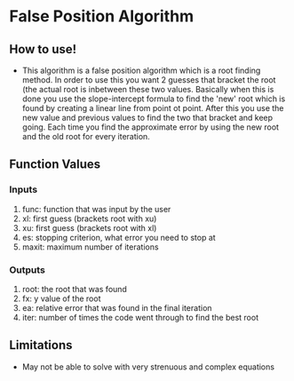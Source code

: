 # False Position Algorithm

## How to use!
- This algorithm is a false position algorithm which is a root finding method. In order to use this you want 2 guesses that bracket the root (the actual root is inbetween these two values. Basically when this is done you use the slope-intercept formula to find the 'new' root which is found by creating a linear line from point ot point. After this you use the new value and previous values to find the two that bracket and keep going. Each time you find the approximate error by using the new root and the old root for every iteration.

## Function Values
### Inputs
1. func: function that was input by the user
2. xl: first guess (brackets root with xu)
3. xu: first guess (brackets root with xl)
4. es: stopping criterion, what error you need to stop at
5. maxit: maximum number of iterations

### Outputs
1. root: the root that was found
2. fx: y value of the root
3. ea: relative error that was found in the final iteration
4. iter: number of times the code went through to find the best root



## Limitations
- May not be able to solve with very strenuous and complex equations
